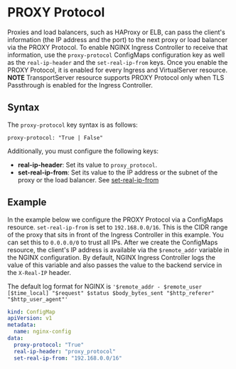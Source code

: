 # PROXY Protocol

Proxies and load balancers, such as HAProxy or ELB, can pass the client's information (the IP address and the port) to the next proxy or load balancer via the PROXY Protocol. To enable NGINX Ingress Controller to receive that information, use the `proxy-protocol` ConfigMaps configuration key as well as the `real-ip-header` and the `set-real-ip-from` keys. Once you enable the PROXY Protocol, it is enabled for every Ingress and VirtualServer resource.
**NOTE** TransportServer resource supports PROXY Protocol only when TLS Passthrough is enabled for the Ingress Controller.

## Syntax

The `proxy-protocol` key syntax is as follows:
```
proxy-protocol: "True | False"
```

Additionally, you must configure the following keys:
* **real-ip-header**: Set its value to `proxy_protocol`.
* **set-real-ip-from**: Set its value to the IP address or the subnet of the proxy or the load balancer. See [set-real-ip-from](https://nginx.org/en/docs/http/ngx_http_realip_module.html#set_real_ip_from)

## Example

In the example below we configure the PROXY Protocol via a ConfigMaps resource. `set-real-ip-from` is set to `192.168.0.0/16`. This is the CIDR range of the proxy that sits in front of the Ingress Controller in this example. You can set this to `0.0.0.0/0` to trust all IPs.
After we create the ConfigMaps resource, the client's IP address is available via the `$remote_addr` variable in the NGINX configuration.
By default, NGINX Ingress Controller logs the value of this variable and also passes the value to the backend service in the `X-Real-IP` header.

The default log format for NGINX is `'$remote_addr - $remote_user [$time_local] "$request" $status $body_bytes_sent "$http_referer" "$http_user_agent"'`

```yaml
kind: ConfigMap
apiVersion: v1
metadata:
  name: nginx-config
data:
  proxy-protocol: "True"
  real-ip-header: "proxy_protocol"
  set-real-ip-from: "192.168.0.0/16"
```
